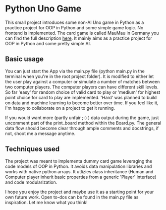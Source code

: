 # Python Uno Game
This small project introduces some non-AI Uno game in Python as a practice project for OOP in Python and some simple game logic. No frontend is implemented. The card game is called MauMau in Germany you can find the full description [here](https://en.wikipedia.org/wiki/Mau-Mau_(card_game)). It mainly aims as a practice project for OOP in Python and some pretty simple AI.

## Basic usage
You can just start the App via the main.py file (python main.py in the terminal when you're in the root project folder). It is modified to either let the user play against a computer or simulate a number of matches between two computer players. The computer players can have different skill levels. So far 'easy' for random choice of valid card to play or 'medium' for highest point choice for card to play are implemented. 'Hard' was planned to build on data and machine learning to become better over time. If you feel like it, I'm happy to collaborate on a project to get it running.

If you would want more (partly unfair ;-) ) data output during the game, just uncomment part of the print_board method within the Board.py. The general data flow should become clear through ample comments and docstrings, if not, shoot me a message anytime.

## Techniques used
The project was meant to implementa dummy card game leveraging the code models of OOP in Python. It avoids data manipulation libraries and works with native python arrays. It utlizies class inheritance (Human and Computer player inherit basic properties from a generic 'Player' interface) and code modularization.

I hope ypu enjoy the project and maybe use it as a starting point for your own future work. Open to-dos can be found in the main.py file as inspiration. Let me know what you think!
